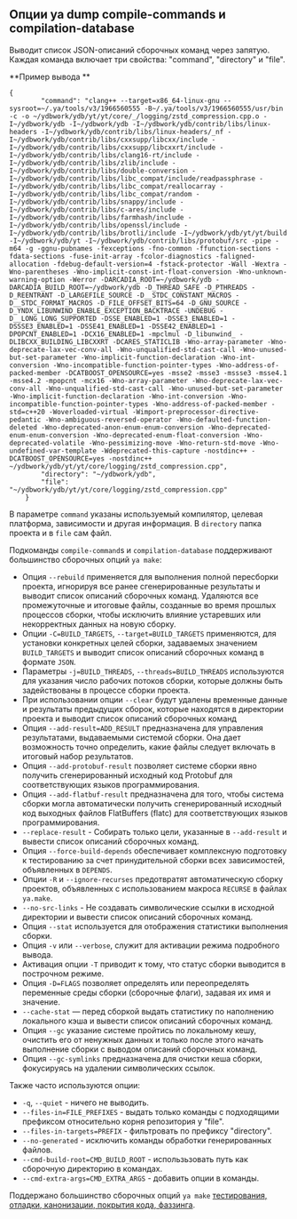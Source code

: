 ## Опции ya dump compile-commands и compilation-database

Выводит список JSON-описаний сборочных команд через запятую. Каждая команда включает три свойства: "command", "directory" и "file".

**Пример вывода **
```
{
        "command": "clang++ --target=x86_64-linux-gnu --sysroot=~/.ya/tools/v3/1966560555 -B~/.ya/tools/v3/1966560555/usr/bin -c -o ~/ydbwork/ydb/yt/yt/core/_/logging/zstd_compression.cpp.o -I~/ydbwork/ydb -I~/ydbwork/ydb -I~/ydbwork/ydb/contrib/libs/linux-headers -I~/ydbwork/ydb/contrib/libs/linux-headers/_nf -I~/ydbwork/ydb/contrib/libs/cxxsupp/libcxx/include -I~/ydbwork/ydb/contrib/libs/cxxsupp/libcxxrt/include -I~/ydbwork/ydb/contrib/libs/clang16-rt/include -I~/ydbwork/ydb/contrib/libs/zlib/include -I~/ydbwork/ydb/contrib/libs/double-conversion -I~/ydbwork/ydb/contrib/libs/libc_compat/include/readpassphrase -I~/ydbwork/ydb/contrib/libs/libc_compat/reallocarray -I~/ydbwork/ydb/contrib/libs/libc_compat/random -I~/ydbwork/ydb/contrib/libs/snappy/include -I~/ydbwork/ydb/contrib/libs/c-ares/include -I~/ydbwork/ydb/contrib/libs/farmhash/include -I~/ydbwork/ydb/contrib/libs/openssl/include -I~/ydbwork/ydb/contrib/libs/brotli/include -I~/ydbwork/ydb/yt/yt/build -I~/ydbwork/ydb/yt -I~/ydbwork/ydb/contrib/libs/protobuf/src -pipe -m64 -g -ggnu-pubnames -fexceptions -fno-common -ffunction-sections -fdata-sections -fuse-init-array -fcolor-diagnostics -faligned-allocation -fdebug-default-version=4 -fstack-protector -Wall -Wextra -Wno-parentheses -Wno-implicit-const-int-float-conversion -Wno-unknown-warning-option -Werror -DARCADIA_ROOT=~/ydbwork/ydb -DARCADIA_BUILD_ROOT=~/ydbwork/ydb -D_THREAD_SAFE -D_PTHREADS -D_REENTRANT -D_LARGEFILE_SOURCE -D__STDC_CONSTANT_MACROS -D__STDC_FORMAT_MACROS -D_FILE_OFFSET_BITS=64 -D_GNU_SOURCE -D_YNDX_LIBUNWIND_ENABLE_EXCEPTION_BACKTRACE -UNDEBUG -D__LONG_LONG_SUPPORTED -DSSE_ENABLED=1 -DSSE3_ENABLED=1 -DSSSE3_ENABLED=1 -DSSE41_ENABLED=1 -DSSE42_ENABLED=1 -DPOPCNT_ENABLED=1 -DCX16_ENABLED=1 -mpclmul -D_libunwind_ -DLIBCXX_BUILDING_LIBCXXRT -DCARES_STATICLIB -Wno-array-parameter -Wno-deprecate-lax-vec-conv-all -Wno-unqualified-std-cast-call -Wno-unused-but-set-parameter -Wno-implicit-function-declaration -Wno-int-conversion -Wno-incompatible-function-pointer-types -Wno-address-of-packed-member -DCATBOOST_OPENSOURCE=yes -msse2 -msse3 -mssse3 -msse4.1 -msse4.2 -mpopcnt -mcx16 -Wno-array-parameter -Wno-deprecate-lax-vec-conv-all -Wno-unqualified-std-cast-call -Wno-unused-but-set-parameter -Wno-implicit-function-declaration -Wno-int-conversion -Wno-incompatible-function-pointer-types -Wno-address-of-packed-member -std=c++20 -Woverloaded-virtual -Wimport-preprocessor-directive-pedantic -Wno-ambiguous-reversed-operator -Wno-defaulted-function-deleted -Wno-deprecated-anon-enum-enum-conversion -Wno-deprecated-enum-enum-conversion -Wno-deprecated-enum-float-conversion -Wno-deprecated-volatile -Wno-pessimizing-move -Wno-return-std-move -Wno-undefined-var-template -Wdeprecated-this-capture -nostdinc++ -DCATBOOST_OPENSOURCE=yes -nostdinc++ ~/ydbwork/ydb/yt/yt/core/logging/zstd_compression.cpp",
        "directory": "~/ydbwork/ydb",
        "file": "~/ydbwork/ydb/yt/yt/core/logging/zstd_compression.cpp"
    }
```
В параметре `command` указаны используемый компилятор, целевая платформа, зависимости и другая информация. В `directory` папка проекта и в `file` сам файл.

Подкоманды `compile-command`s и `compilation-database` поддерживают большинство сборочных опций `ya make`:
* Опция `--rebuild` применяется  для выполнения полной пересборки проекта, игнорируя все ранее сгенерированные результаты и выводит список описаний сборочных команд. Удаляются все промежуточные и итоговые файлы, созданные во время прошлых процессов сборки, чтобы исключить влияние устаревших или некорректных данных на новую сборку.
* Опции `-C=BUILD_TARGETS`, `--target=BUILD_TARGETS` применяются, для установки конкретных целей сборки, задаваемых значением `BUILD_TARGETS` и выводит список описаний сборочных команд в формате `JSON`.
* Параметры `-j=BUILD_THREADS`, `--threads=BUILD_THREADS` используются для указания число рабочих потоков сборки, которые должны быть задействованы в процессе сборки проекта.
* При использовании опции `--clear` будут удалены временные данные и результаты предыдущих сборок, которые находятся в директории проекта и выводит список описаний сборочных команд
* Опция `--add-result=ADD_RESULT` предназначена для управления результатами, выдаваемыми системой сборки. Она дает возможность точно определить, какие файлы следует включать в итоговый набор результатов.
* Опция `--add-protobuf-result` позволяет системе сборки явно получить сгенерированный исходный код Protobuf для соответствующих языков программирования.
* Опция `--add-flatbuf-result` предназначена для того, чтобы система сборки могла автоматически получить сгенерированный исходный код выходных файлов FlatBuffers (flatc) для соответствующих языков программирования.
* `--replace-result` - Собирать только цели, указанные в `--add-result` и вывести список описаний сборочных команд.
* Опция `--force-build-depends` обеспечивает комплексную подготовку к тестированию за счет принудительной сборки всех зависимостей, объявленных в `DEPENDS`.
* Опции `-R` и `--ignore-recurses` предотвратят автоматическую сборку проектов, объявленных с использованием макроса `RECURSE` в файлах `ya.make`.
* `--no-src-links` - Не создавать символические ссылки в исходной директории и вывести список описаний сборочных команд.
* Опция `--stat` используется для отображения статистики выполнения сборки.
* Опция `-v` или `--verbose`,  служит для активации режима подробного вывода.
* Активация опции `-T` приводит к тому, что статус сборки выводится в построчном режиме.
* Опция `-D=FLAGS` позволяет определять или переопределять переменные среды сборки (сборочные флаги), задавая их имя и значение.
* `--cache-stat` — перед сборкой выдать статистику по наполнению локального кэша и вывести список описаний сборочных команд.
* Опция `--gc` указание системе пройтись по локальному кешу, очистить его от ненужных данных и только после этого начать выполнение сборки c выводом описаний сборочных команд.
* Опция `--gc-symlinks` предназначена для очистки кеша сборки, фокусируясь на удалении символических ссылок.

Также часто используются опции:
* `-q`, `--quiet` - ничего не выводить.
* `--files-in=FILE_PREFIXES` - выдать только команды с подходящими префиксом относительно корня репозитория у "file".
* `--files-in-targets=PREFIX` - фильтровать по префиксу "directory".
* `--no-generated` - исключить команды обработки генерированных файлов.
* `--cmd-build-root=CMD_BUILD_ROOT` - использьзовать путь как сборочную директорию в командах.
* `--cmd-extra-args=CMD_EXTRA_ARGS` - добавить опции в команды.

Поддержано большинство сборочных опций `ya make` [тестирования, отладки, канонизации, покрытия кода, фаззинга](ya_make_test.md).

